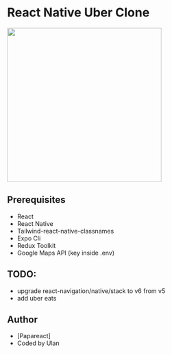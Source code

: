 # React Native Uber Clone

<!-- ![uber gif](./non-project/uber-clone.gif) -->

<!-- for github -->
<img src="./non-project/uber-clone.gif" width="360" height="auto" />

## Prerequisites

- React
- React Native
- Tailwind-react-native-classnames
- Expo Cli
- Redux Toolkit
- Google Maps API (key inside .env)

## TODO:

- upgrade react-navigation/native/stack to v6 from v5
- add uber eats

## Author

- [Papareact]
- Coded by Ulan
